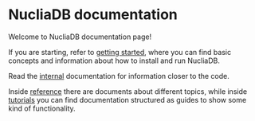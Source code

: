 # NucliaDB documentation

Welcome to NucliaDB documentation page!

If you are starting, refer to [getting started](getting-started),
where you can find basic concepts and information about how to install
and run NucliaDB.

Read the [internal](internal) documentation for information closer to
the code.

Inside [reference](reference) there are documents about different
topics, while inside [tutorials](tutorials) you can find documentation
structured as guides to show some kind of functionality.
